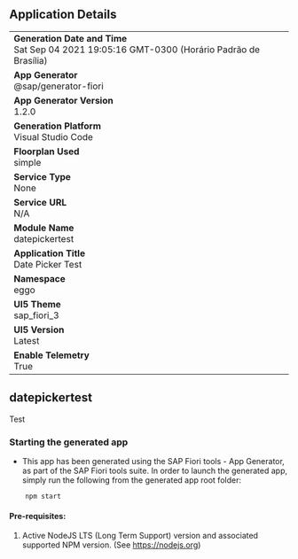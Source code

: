 ## Application Details
|               |
| ------------- |
|**Generation Date and Time**<br>Sat Sep 04 2021 19:05:16 GMT-0300 (Horário Padrão de Brasília)|
|**App Generator**<br>@sap/generator-fiori|
|**App Generator Version**<br>1.2.0|
|**Generation Platform**<br>Visual Studio Code|
|**Floorplan Used**<br>simple|
|**Service Type**<br>None|
|**Service URL**<br>N/A
|**Module Name**<br>datepickertest|
|**Application Title**<br>Date Picker Test|
|**Namespace**<br>eggo|
|**UI5 Theme**<br>sap_fiori_3|
|**UI5 Version**<br>Latest|
|**Enable Telemetry**<br>True|

## datepickertest

Test

### Starting the generated app

-   This app has been generated using the SAP Fiori tools - App Generator, as part of the SAP Fiori tools suite.  In order to launch the generated app, simply run the following from the generated app root folder:

```
    npm start
```

#### Pre-requisites:

1. Active NodeJS LTS (Long Term Support) version and associated supported NPM version.  (See https://nodejs.org)


